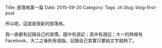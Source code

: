 Title: 部落格第一篇
Date: 2015-09-20
Category: 
Tags: zh
Slug: blog-first-post

所以呢，這就是我新的部落格。

我一直都有記錄自己的習慣。國中有週記；高中有週記；大一的時候有 Facebook，大二之後則有個版。記錄自己其實只要純文字就夠了。